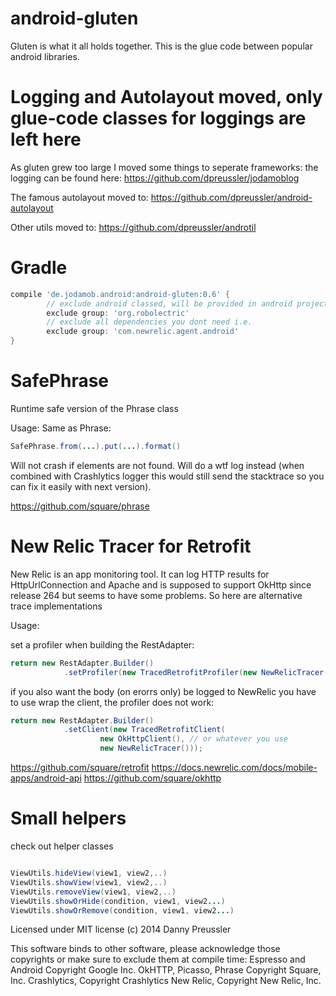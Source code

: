 android-gluten
==============

Gluten is what it all holds together.
This is the glue code between popular android libraries.


Logging and Autolayout moved, only glue-code classes for loggings are left here
================================================================================
As gluten grew too large I moved some things to seperate frameworks:
the logging can be found here:
https://github.com/dpreussler/jodamoblog

The famous autolayout moved to:
https://github.com/dpreussler/android-autolayout

Other utils moved to:
https://github.com/dpreussler/androtil


Gradle
======

```groovy
compile 'de.jodamob.android:android-gluten:0.6' {
        // exclude android classed, will be provided in android project
        exclude group: 'org.robolectric'
        // exclude all dependencies you dont need i.e.
        exclude group: 'com.newrelic.agent.android'
}

```


SafePhrase
==========
Runtime safe version of the Phrase class

Usage:
Same as Phrase:

```java
SafePhrase.from(...).put(...).format()
```

Will not crash if elements are not found. Will do a wtf log instead (when combined with Crashlytics
logger this would still send the stacktrace so you can fix it easily with next version).


https://github.com/square/phrase


New Relic Tracer for Retrofit
====================================
New Relic is an app monitoring tool. It can log HTTP results for HttpUrlConnection and Apache and is supposed to support OkHttp
 since release 264 but seems to have some problems. So here are alternative trace implementations


Usage:

set a profiler when building the RestAdapter:

```java
return new RestAdapter.Builder()
            .setProfiler(new TracedRetrofitProfiler(new NewRelicTracer()));
```

if you also want the body (on erorrs only) be logged to NewRelic
you have to use wrap the client, the profiler does not work:

```java
return new RestAdapter.Builder()
            .setClient(new TracedRetrofitClient(
                    new OkHttpClient(), // or whatever you use
                    new NewRelicTracer()));
```


https://github.com/square/retrofit
https://docs.newrelic.com/docs/mobile-apps/android-api
https://github.com/square/okhttp



Small helpers
====================================

check out helper classes

```java

ViewUtils.hideView(view1, view2,..)
ViewUtils.showView(view1, view2,..)
ViewUtils.removeView(view1, view2,..)
ViewUtils.showOrHide(condition, view1, view2...)
ViewUtils.showOrRemove(condition, view1, view2...)
```



Licensed under MIT license
(c) 2014 Danny Preussler

This software binds to other software, please acknowledge those copyrights
or make sure to exclude them at compile time:
Espresso and Android Copyright Google Inc.
OkHTTP, Picasso, Phrase Copyright Square, Inc.
Crashlytics, Copyright Crashlytics
New Relic, Copyright New Relic, Inc.

